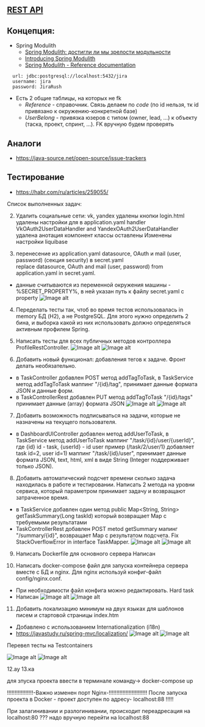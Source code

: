 ## [REST API](http://localhost:8080/doc)

## Концепция:
- Spring Modulith
  - [Spring Modulith: достигли ли мы зрелости модульности](https://habr.com/ru/post/701984/)
  - [Introducing Spring Modulith](https://spring.io/blog/2022/10/21/introducing-spring-modulith)
  - [Spring Modulith - Reference documentation](https://docs.spring.io/spring-modulith/docs/current-SNAPSHOT/reference/html/)

```
  url: jdbc:postgresql://localhost:5432/jira
  username: jira
  password: JiraRush
```
- Есть 2 общие таблицы, на которых не fk
  - _Reference_ - справочник. Связь делаем по _code_ (по id нельзя, тк id привязано к окружению-конкретной базе)
  - _UserBelong_ - привязка юзеров с типом (owner, lead, ...) к объекту (таска, проект, спринт, ...). FK вручную будем проверять

## Аналоги
- https://java-source.net/open-source/issue-trackers

## Тестирование
- https://habr.com/ru/articles/259055/

Список выполненных задач:

2. Удалить социальные сети: vk, yandex
   удалены кнопки login.html
   удалены настройки для в application.yaml
   handler  VkOAuth2UserDataHandler and YandexOAuth2UserDataHandler удалена анотация компонент классы оставлены
   Изменены настройки liquibase

3. перенесение из application.yaml datasource, OAuth и mail (user, password) (секция security)  в secret.yaml  
   replace datasource, OAuth and mail (user, password) from application.yaml in secret.yaml.
- данные считываются из переменной окружения машины - %SECRET_PROPERTY%, в ней указан путь к файлу secret.yaml
  с property
  ![Image alt](https://github.com/sfill70/project-final/blob/master/resources/static/img/secret_property.png)
4.  Переделать тесты так, чтоб во время тестов использовалась in memory БД (H2), а не PostgreSQL. 
    Для этого нужно определить 2 бина, и выборка какой из них использовать должно определяться активным профилем Spring.

5.  Написать тесты для всех публичных методов контроллера ProfileRestController.
    ![Image alt](https://github.com/sfill70/project-final/blob/master/resources/static/img/test.png)
    ![Image alt](https://github.com/sfill70/project-final/blob/master/resources/static/img/test2.png)

6. Добавить новый функционал: добавления тегов к задаче. Фронт делать необязательно.
- в  TaskController добавлен POST метод addTagToTask, в TaskService метод addTagToTask
  маппинг "/{id}/tag", принимает данные формата JSON и данные форм.
- в TaskControllerRest добавлен PUT метод addTagToTask "/{id}/tags" принимает данные (array) формата JSON
  ![Image alt](https://github.com/sfill70/project-final/blob/master/resources/static/img/point_6.png)
  ![Image alt](https://raw.githubusercontent.com/sfill70/project-final/blob/master/resources/static/img/point_6.png)

7. Добавить возможность подписываться на задачи, которые не назначены на текущего пользователя.
- в  DashboardUIController добавлен метод addUserToTask, в TaskService метод addUserToTask
  маппинг "/task/{id}/user/{userId}", где {id} id - task, {userId} - id user
  пример (/task/2/user/1} добавляет task id=2, user id=1)
  маппинг "/task/{id}/user", принимает данные формата JSON, text, html, xml в виде String (Integer поддерживает только JSON).

8. Добавить автоматический подсчет времени сколько задача находилась в работе и тестировании.
   Написать 2 метода на уровни сервиса, который параметром принимает задачу и возвращают затраченное время.
- в TaskService добавлен один метод public Map<String, String> getTaskSummary(Long taskId) который возвращает Map с
  требуемыми результатами
- TaskControllerRest добавлен POST  metod  getSummary мапинг "/summary/{id}", возвращает  Map c результатом подсчета.
  Fix StackOverflowError in interface TaskMapper.
  ![Image alt](https://github.com/sfill70/project-final/blob/master/resources/static/img/login.png)
  ![Image alt](https://github.com/sfill70/project-final/blob/master/resources/static/img/summary_8.png)

9. Написать Dockerfile для основного сервера
  Написан

10. Написать docker-compose файл для запуска контейнера сервера вместе с БД и nginx. Для nginx используй конфиг-файл config/nginx.conf.
-  При необходимости файл конфига можно редактировать. Hard task
- Написан
  ![Image alt](https://github.com/sfill70/project-final/blob/master/resources/static/img/run_in_docker.png)
  ![Image alt](https://github.com/sfill70/project-final/blob/master/resources/static/img/run_in_docker_2.png)


11. Добавить локализацию минимум на двух языках для шаблонов писем и стартовой страницы index.htm
- Добавлено с использованием Internationalization (i18n)
- https://javastudy.ru/spring-mvc/localization/
  ![Image alt](https://github.com/sfill70/project-final/blob/master/resources/static/img/local_ru.png)
  ![Image alt](https://github.com/sfill70/project-final/blob/master/resources/static/img/local_en.png)

Перевел тесты на Testcontainers

  ![Image alt](https://github.com/sfill70/project-final/blob/master/resources/static/img/testcontainer_test.png)
  ![Image alt](https://github.com/sfill70/project-final/blob/master/resources/static/img/testcontainer_test2.png)

12.ау
13.ка

для зпуска проекта ввести в терминале команду->     docker-compose up

!!!!!!!!!!!!!!!!!-Важно изменен порт Nginx-!!!!!!!!!!!!!!!!!!!!!!!!!
После запуска проекта в Docker  - проект доступен по адресу- localhost:88 !!!!!

При залагинивании и разлогинивании, происходит переадресация на localhost:80 ???
надо вручную перейти на localhost:88




